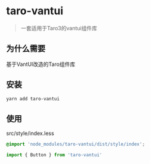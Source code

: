 # taro-vantui

> 一套适用于Taro3的vantui组件库

## 为什么需要

基于VantUI改造的Taro组件库

## 安装

```bash
yarn add taro-vantui
```

## 使用

src/style/index.less

```css
@import 'node_modules/taro-vantui/dist/style/index';
```

```js
import { Button } from 'taro-vantui'
```